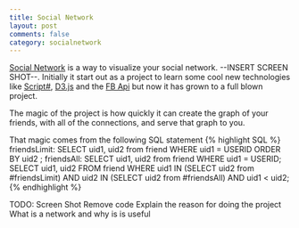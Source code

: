 ```yaml
---
title: Social Network
layout: post
comments: false
category: socialnetwork
---
```

[Social Network](http://SocialNetwork.LimeyJohnson.net) is a way to visualize your social network. --INSERT SCREEN SHOT--. Initially it start out as a project to learn some cool new technologies like [Script#](http://scriptsharp.com), [D3.js](http://d3js.org) and the [FB Api](http://developer.facebook.com) but now it has grown to a full blown project. 
<!-- more -->
The magic of the project is how quickly it can create the graph of your friends, with all of the connections, and serve that graph to you. 

That magic comes from the following SQL statement
{% highlight SQL %}
 friendsLimit: SELECT uid1, uid2 from friend WHERE uid1 = USERID ORDER BY uid2 ;
 friendsAll: SELECT uid1, uid2 from friend WHERE uid1 = USERID;
 SELECT uid1, uid2 FROM friend WHERE uid1 IN (SELECT uid2 from #friendsLimit) 
	AND uid2 IN (SELECT uid2 from #friendsAll) AND uid1 < uid2;
{% endhighlight %}

TODO:
Screen Shot
Remove code
Explain the reason for doing the project
What is a network and why is is useful

